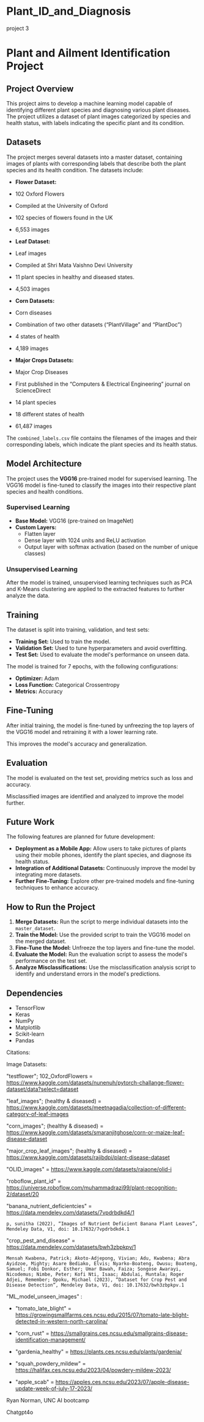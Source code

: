 # Plant_ID_and_Diagnosis
project 3

# Plant and Ailment Identification Project

## Project Overview

This project aims to develop a machine learning model capable of identifying different plant species and diagnosing various plant diseases. The project utilizes a dataset of plant images categorized by species and health status, with labels indicating the specific plant and its condition.

## Datasets

The project merges several datasets into a master dataset, containing images of plants with corresponding labels that describe both the plant species and its health condition. The datasets include:

- **Flower Dataset:** 
- 102 Oxford Flowers
- Compiled at the University of Oxford
- 102 species of flowers found in the UK
- 6,553 images

- **Leaf Dataset:** 
- Leaf images
- Compiled at Shri Mata Vaishno Devi University
- 11 plant species in healthy and diseased states.
- 4,503 images

- **Corn Datasets:** 
- Corn diseases
- Combination of two other datasets (“PlantVillage” and “PlantDoc”)
- 4 states of health
- 4,189 images

- **Major Crops Datasets:**
- Major Crop Diseases
- First published in the “Computers & Electrical Engineering” journal on ScienceDirect
- 14 plant species
- 18 different states of health
- 61,487 images 

The `combined_labels.csv` file contains the filenames of the images and their corresponding labels, which indicate the plant species and its health status.

## Model Architecture

The project uses the **VGG16** pre-trained model for supervised learning. The VGG16 model is fine-tuned to classify the images into their respective plant species and health conditions.

### Supervised Learning

- **Base Model:** VGG16 (pre-trained on ImageNet)
- **Custom Layers:**
  - Flatten layer
  - Dense layer with 1024 units and ReLU activation
  - Output layer with softmax activation (based on the number of unique classes)

### Unsupervised Learning

After the model is trained, unsupervised learning techniques such as PCA and K-Means clustering are applied to the extracted features to further analyze the data.

## Training

The dataset is split into training, validation, and test sets:

- **Training Set:** Used to train the model.
- **Validation Set:** Used to tune hyperparameters and avoid overfitting.
- **Test Set:** Used to evaluate the model's performance on unseen data.

The model is trained for 7 epochs, with the following configurations:

- **Optimizer:** Adam
- **Loss Function:** Categorical Crossentropy
- **Metrics:** Accuracy

## Fine-Tuning

After initial training, the model is fine-tuned by unfreezing the top layers of the VGG16 model and retraining it with a lower learning rate. 

This improves the model's accuracy and generalization.

## Evaluation

The model is evaluated on the test set, providing metrics such as loss and accuracy. 

Misclassified images are identified and analyzed to improve the model further.

## Future Work

The following features are planned for future development:

- **Deployment as a Mobile App:** Allow users to take pictures of plants using their mobile phones, identify the plant species, and diagnose its health status.
- **Integration of Additional Datasets:** Continuously improve the model by integrating more datasets.
- **Further Fine-Tuning:** Explore other pre-trained models and fine-tuning techniques to enhance accuracy.

## How to Run the Project

1. **Merge Datasets:** Run the script to merge individual datasets into the `master_dataset`.
2. **Train the Model:** Use the provided script to train the VGG16 model on the merged dataset.
3. **Fine-Tune the Model:** Unfreeze the top layers and fine-tune the model.
4. **Evaluate the Model:** Run the evaluation script to assess the model's performance on the test set.
5. **Analyze Misclassifications:** Use the misclassification analysis script to identify and understand errors in the model's predictions.

## Dependencies

- TensorFlow
- Keras
- NumPy
- Matplotlib
- Scikit-learn
- Pandas

Citations: 

Image Datasets:

"testflower"; 102_OxfordFlowers = https://www.kaggle.com/datasets/nunenuh/pytorch-challange-flower-dataset/data?select=dataset

"leaf_images"; (healthy & diseased) = https://www.kaggle.com/datasets/meetnagadia/collection-of-different-category-of-leaf-images

"corn_images"; (healthy & diseased) = https://www.kaggle.com/datasets/smaranjitghose/corn-or-maize-leaf-disease-dataset

"major_crop_leaf_images"; (healthy & diseased) = https://www.kaggle.com/datasets/rajibdpi/plant-disease-dataset

"OLID_images" = https://www.kaggle.com/datasets/raiaone/olid-i

"roboflow_plant_id" = https://universe.roboflow.com/muhammadrazi99/plant-recognition-2/dataset/20

"banana_nutrient_deficientcies" = https://data.mendeley.com/datasets/7vpdrbdkd4/1

    p, sunitha (2022), “Images of Nutrient Deficient Banana Plant Leaves”, Mendeley Data, V1, doi: 10.17632/7vpdrbdkd4.1

"crop_pest_and_disease" = https://data.mendeley.com/datasets/bwh3zbpkpv/1

    Mensah Kwabena, Patrick; Akoto-Adjepong, Vivian; Adu, Kwabena; Abra Ayidzoe, Mighty; Asare Bediako, Elvis; Nyarko-Boateng, Owusu; Boateng, Samuel; Fobi Donkor, Esther; Umar Bawah, Faiza; Songose Awarayi, Nicodemus; Nimbe, Peter; Kofi Nti, Isaac; Abdulai, Muntala; Roger Adjei, Remember; Opoku, Michael (2023), “Dataset for Crop Pest and Disease Detection”, Mendeley Data, V1, doi: 10.17632/bwh3zbpkpv.1

"ML_model_unseen_images" :
   - "tomato_late_blight" = https://growingsmallfarms.ces.ncsu.edu/2015/07/tomato-late-blight-detected-in-western-north-carolina/

   - "corn_rust" = https://smallgrains.ces.ncsu.edu/smallgrains-disease-identification-management/

   - "gardenia_healthy" = https://plants.ces.ncsu.edu/plants/gardenia/

   - "squah_powdery_mildew" = https://halifax.ces.ncsu.edu/2023/04/powdery-mildew-2023/

   - "apple_scab" = https://apples.ces.ncsu.edu/2023/07/apple-disease-update-week-of-july-17-2023/

Ryan Norman, UNC AI bootcamp

Chatgpt4o

